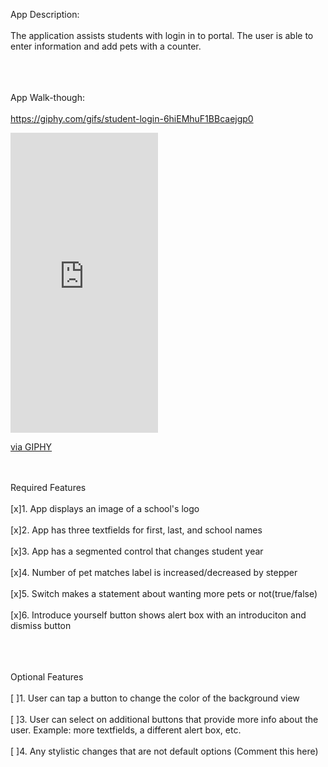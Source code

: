 App Description:
<br/><br/>
The application assists students with login in to portal. The user is able to enter information and add pets with a counter.
<br/><br/>

<br/><br/>
App Walk-though:
<br/><br/>
https://giphy.com/gifs/student-login-6hiEMhuF1BBcaejgp0

<iframe src="https://giphy.com/embed/6hiEMhuF1BBcaejgp0" width="236" height="480" frameBorder="0" class="giphy-embed" allowFullScreen></iframe><p><a href="https://giphy.com/gifs/student-login-6hiEMhuF1BBcaejgp0">via GIPHY</a></p>

<br/><br/>
Required Features
<br/><br/>[x]1. App displays an image of a school's logo
<br/><br/>[x]2. App has three textfields for first, last, and school names
<br/><br/>[x]3. App has a segmented control that changes student year
<br/><br/>[x]4. Number of pet matches label is increased/decreased by stepper
<br/><br/>[x]5. Switch makes a statement about wanting more pets or not(true/false)
<br/><br/>[x]6. Introduce yourself button shows alert box with an introduciton and dismiss button
<br/><br/>

<br/><br/>
Optional Features
<br/><br/>[ ]1. User can tap a button to change the color of the background view
<br/><br/>[ ]3. User can select on additional buttons that provide more info about the user. Example: more textfields, a different alert box, etc.
<br/><br/>[ ]4. Any stylistic changes that are not default options (Comment this here)
